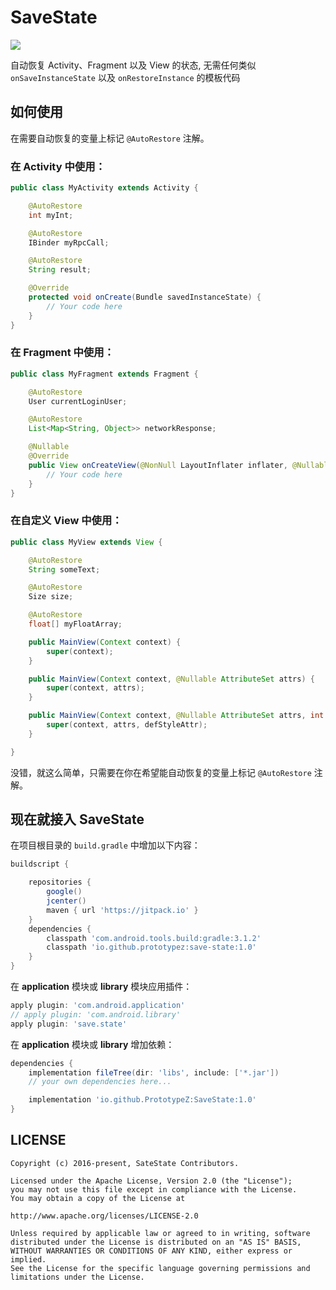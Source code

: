 # SaveState
![](https://raw.githubusercontent.com/PrototypeZ/SaveState/master/logo.png)

自动恢复 Activity、Fragment 以及 View 的状态, 无需任何类似 `onSaveInstanceState` 以及 `onRestoreInstance` 的模板代码

## 如何使用

在需要自动恢复的变量上标记 `@AutoRestore` 注解。

### 在 Activity 中使用：

```java
public class MyActivity extends Activity {

    @AutoRestore
    int myInt;

    @AutoRestore
    IBinder myRpcCall;

    @AutoRestore
    String result;

    @Override
    protected void onCreate(Bundle savedInstanceState) {
        // Your code here
    }
}
```

### 在 Fragment 中使用：


```java
public class MyFragment extends Fragment {

    @AutoRestore
    User currentLoginUser;

    @AutoRestore
    List<Map<String, Object>> networkResponse;

    @Nullable
    @Override
    public View onCreateView(@NonNull LayoutInflater inflater, @Nullable ViewGroup container, @Nullable Bundle savedInstanceState) {
        // Your code here
    }
}
```


### 在自定义 View 中使用：


```java
public class MyView extends View {

    @AutoRestore
    String someText;

    @AutoRestore
    Size size;

    @AutoRestore
    float[] myFloatArray;

    public MainView(Context context) {
        super(context);
    }

    public MainView(Context context, @Nullable AttributeSet attrs) {
        super(context, attrs);
    }

    public MainView(Context context, @Nullable AttributeSet attrs, int defStyleAttr) {
        super(context, attrs, defStyleAttr);
    }

}

```

没错，就这么简单，只需要在你在希望能自动恢复的变量上标记 `@AutoRestore` 注解。

## 现在就接入 SaveState

在项目根目录的 `build.gradle` 中增加以下内容：

```groovy
buildscript {

    repositories {
        google()
        jcenter()
        maven { url 'https://jitpack.io' }
    }
    dependencies {
        classpath 'com.android.tools.build:gradle:3.1.2'
        classpath 'io.github.prototypez:save-state:1.0'
    }
}
```

在 **application** 模块或 **library** 模块应用插件：

```groovy
apply plugin: 'com.android.application'
// apply plugin: 'com.android.library'
apply plugin: 'save.state'
```

在 **application** 模块或 **library** 增加依赖：

```groovy
dependencies {
    implementation fileTree(dir: 'libs', include: ['*.jar'])
    // your own dependencies here...

    implementation 'io.github.PrototypeZ:SaveState:1.0'
}
```

## LICENSE

    Copyright (c) 2016-present, SateState Contributors.

    Licensed under the Apache License, Version 2.0 (the "License");
    you may not use this file except in compliance with the License.
    You may obtain a copy of the License at

    http://www.apache.org/licenses/LICENSE-2.0

    Unless required by applicable law or agreed to in writing, software
    distributed under the License is distributed on an "AS IS" BASIS,
    WITHOUT WARRANTIES OR CONDITIONS OF ANY KIND, either express or implied.
    See the License for the specific language governing permissions and
    limitations under the License.